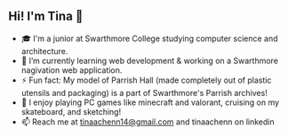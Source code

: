 ## Hi! I'm Tina 🌟

- 🎓 I'm a junior at Swarthmore College studying computer science and architecture.
- 🌱 I’m currently learning web development & working on a Swarthmore nagivation web application.
- ⚡ Fun fact: My model of Parrish Hall (made completely out of plastic utensils and packaging) is a part of Swarthmore's Parrish archives!
- 🎱 I enjoy playing PC games like minecraft and valorant, cruising on my skateboard, and sketching!
- 📫 Reach me at tinaachenn14@gmail.com and tinaachenn on linkedin

<!--
### Hi there 👋

- 🌱 I’m currently learning web development through the Odin Project.
- 🛹 I'm learning how to skate 

Here are some ideas to get you started:

- 🔭 I’m currently working on ...
- 🌱 I’m currently learning ...
- 👯 I’m looking to collaborate on ...
- 🤔 I’m looking for help with ...
- 💬 Ask me about ...
- 📫 How to reach me: ...
- 😄 Pronouns: ...
- ⚡ Fun fact: ...
-->
